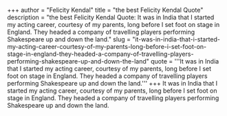 +++
author = "Felicity Kendal"
title = "the best Felicity Kendal Quote"
description = "the best Felicity Kendal Quote: It was in India that I started my acting career, courtesy of my parents, long before I set foot on stage in England. They headed a company of travelling players performing Shakespeare up and down the land."
slug = "it-was-in-india-that-i-started-my-acting-career-courtesy-of-my-parents-long-before-i-set-foot-on-stage-in-england-they-headed-a-company-of-travelling-players-performing-shakespeare-up-and-down-the-land"
quote = '''It was in India that I started my acting career, courtesy of my parents, long before I set foot on stage in England. They headed a company of travelling players performing Shakespeare up and down the land.'''
+++
It was in India that I started my acting career, courtesy of my parents, long before I set foot on stage in England. They headed a company of travelling players performing Shakespeare up and down the land.
